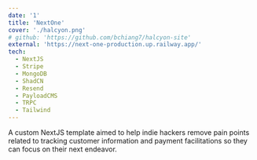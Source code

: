 ```yaml
---
date: '1'
title: 'NextOne'
cover: './halcyon.png'
# github: 'https://github.com/bchiang7/halcyon-site'
external: 'https://next-one-production.up.railway.app/'
tech:
  - NextJS
  - Stripe
  - MongoDB
  - ShadCN
  - Resend
  - PayloadCMS
  - TRPC
  - Tailwind
---
```


A custom NextJS template aimed to help indie hackers remove pain points related to tracking customer information and payment facilitations so they can focus on their next endeavor.
